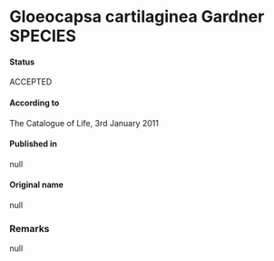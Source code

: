# Gloeocapsa cartilaginea Gardner SPECIES

#### Status
ACCEPTED

#### According to
The Catalogue of Life, 3rd January 2011

#### Published in
null

#### Original name
null

### Remarks
null